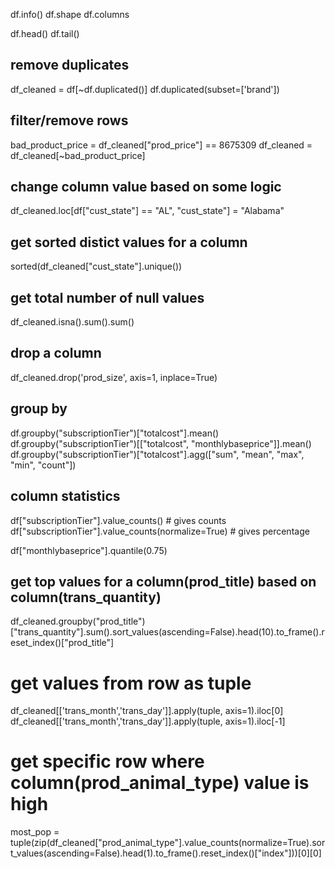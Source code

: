 df.info()
df.shape
df.columns

df.head()
df.tail()

## remove duplicates
df_cleaned = df[~df.duplicated()]
df.duplicated(subset=['brand'])
## filter/remove rows
bad_product_price = df_cleaned["prod_price"] == 8675309
df_cleaned = df_cleaned[~bad_product_price]

## change column value based on some logic
df_cleaned.loc[df["cust_state"] == "AL", "cust_state"] = "Alabama"

## get sorted distict values for a column
sorted(df_cleaned["cust_state"].unique())

## get total number of null values
df_cleaned.isna().sum().sum()

## drop a column
df_cleaned.drop('prod_size', axis=1, inplace=True)

## group by
df.groupby("subscriptionTier")["totalcost"].mean()
df.groupby("subscriptionTier")[["totalcost", "monthlybaseprice"]].mean()
df.groupby("subscriptionTier")["totalcost"].agg(["sum", "mean", "max", "min", "count"])

## column statistics
df["subscriptionTier"].value_counts()                   # gives counts
df["subscriptionTier"].value_counts(normalize=True)     # gives percentage

df["monthlybaseprice"].quantile(0.75)


## get top values for a column(prod_title) based on column(trans_quantity)
df_cleaned.groupby("prod_title")["trans_quantity"].sum().sort_values(ascending=False).head(10).to_frame().reset_index()["prod_title"]


# get values from row as tuple
df_cleaned[['trans_month','trans_day']].apply(tuple, axis=1).iloc[0]
df_cleaned[['trans_month','trans_day']].apply(tuple, axis=1).iloc[-1]

# get specific row where column(prod_animal_type) value is high
most_pop = tuple(zip(df_cleaned["prod_animal_type"].value_counts(normalize=True).sort_values(ascending=False).head(1).to_frame().reset_index()["index"]))[0][0]

